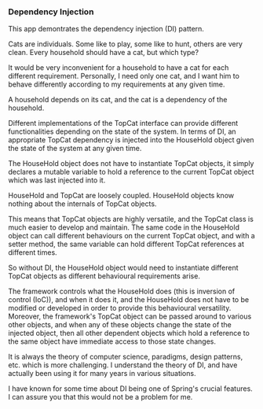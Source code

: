 ### Dependency Injection

This app demontrates the dependency injection (DI) pattern.

Cats are individuals. Some like to play, some like to hunt, others are very clean. Every household should have a cat, but which type?

It would be very inconvenient for a household to have a cat for each different requirement. Personally, I need only one cat, and I want him to behave differently according to my requirements at any given time.

A household depends on its cat, and the cat is a dependency of the household.

Different implementations of the TopCat interface can provide different functionalities depending on the state of the system. In terms of DI, an appropriate TopCat dependency is injected into the HouseHold object given the state of the system at any given time.

The HouseHold object does not have to instantiate TopCat objects, it simply declares a mutable variable to hold a reference to the current TopCat object which was last injected into it.

HouseHold and TopCat are loosely coupled. HouseHold objects know nothing about the internals of TopCat objects.

This means that TopCat objects are highly versatile, and the TopCat class is much easier to develop and maintain. The same code in the HouseHold object can call different behaviours on the current TopCat object, and with a setter method, the same variable can hold different TopCat references at different times.

So without DI, the HouseHold object would need to instantiate different TopCat objects as different behavioural requirements arise.

The framework controls what the HouseHold does (this is inversion of control (IoC)), and when it does it, and the HouseHold does not have to be modified or developed in order to provide this behavioural versatility. Moreover, the framework's TopCat object can be passed around to various other objects, and when any of these objects change the state of the injected object, then all other dependent objects which hold a reference to the same object have immediate access to those state changes.

It is always the theory of computer science, paradigms, design patterns, etc. which is more challenging. I understand the theory of DI, and have actually been using it for many years in various situations.

I have known for some time about DI being one of Spring's crucial features. I can assure you that this would not be a problem for me.

